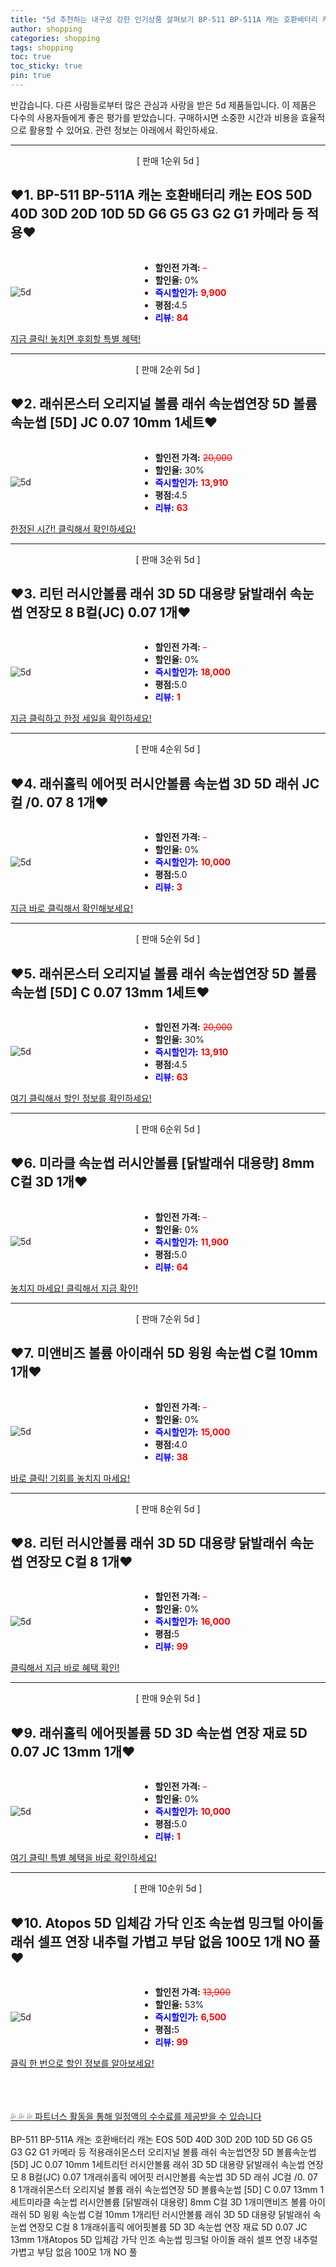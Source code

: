 ```yaml
---
title: "5d 추천하는 내구성 강한 인기상품 살펴보기 BP-511 BP-511A 캐논 호환배터리 캐논"
author: shopping
categories: shopping
tags: shopping
toc: true
toc_sticky: true
pin: true
---
```

반갑습니다. 다른 사람들로부터 많은 관심과 사랑을 받은 5d 제품들입니다. 이 제품은 다수의 사용자들에게 좋은 평가를 받았습니다. 구매하시면 소중한 시간과 비용을 효율적으로 활용할 수 있어요. 관련 정보는 아래에서 확인하세요.

---
<p class="toplist" style="margin: 0 auto; display: block; width: fit-content;">[ 판매 1순위 5d ]</p>

<h2><strong>❤️1. BP-511 BP-511A 캐논 호환배터리 캐논 EOS 50D 40D 30D 20D 10D 5D G6 G5 G3 G2 G1 카메라 등 적용❤️</strong></h2>

<div style="display: flex; align-items: center;">
    <div style="flex: 0.4;">
        <img src="https://thumbnail8.coupangcdn.com/thumbnails/remote/230x230ex/image/vendor_inventory/62a9/3c35e9254eab7429dad13c823dbfe2eed689ddc239277ba0899af1e76c68.jpg" alt="5d" style="max-width: 100%;">
    </div>
    <div style="flex: 0.6; margin-left: 10px;">
        <ul>
            <li><strong>할인전 가격:</strong> <del style="color: red;">-</del></li>
            <li><strong>할인율:</strong> 0%</li>
            <li><span style='color:blue'><strong>즉시할인가:</strong></span> <span style='color:red'><strong>9,900</strong></span></li>
            <li><strong>평점:</strong>4.5</li>
            <li><span style='color:blue'><strong>리뷰:</strong></span> <span style='color:red'><strong>84</strong></span></li>
        </ul>
    </div>
</div>
<div class="center">
    <a href="https://William4Davisa.github.io?lptag=AF9450613&subid=githubio&pageKey=5461039405&traceid=V0-153&itemId=8361835732&vendorItemId=75649581204" class="myButton">
        지금 클릭! 놓치면 후회할 특별 혜택!
    </a>
</div>


---
<p class="toplist" style="margin: 0 auto; display: block; width: fit-content;">[ 판매 2순위 5d ]</p>

<h2><strong>❤️2. 래쉬몬스터 오리지널 볼륨 래쉬 속눈썹연장 5D 볼륨속눈썹 [5D] JC 0.07 10mm 1세트❤️</strong></h2>

<div style="display: flex; align-items: center;">
    <div style="flex: 0.4;">
        <img src="https://thumbnail9.coupangcdn.com/thumbnails/remote/230x230ex/image/vendor_inventory/6101/7637755e91d4cd9f843130e015e909b09df3339716277dc7c2762c77da05.jpg" alt="5d" style="max-width: 100%;">
    </div>
    <div style="flex: 0.6; margin-left: 10px;">
        <ul>
            <li><strong>할인전 가격:</strong> <del style="color: red;">20,000</del></li>
            <li><strong>할인율:</strong> 30%</li>
            <li><span style='color:blue'><strong>즉시할인가:</strong></span> <span style='color:red'><strong>13,910</strong></span></li>
            <li><strong>평점:</strong>4.5</li>
            <li><span style='color:blue'><strong>리뷰:</strong></span> <span style='color:red'><strong>63</strong></span></li>
        </ul>
    </div>
</div>
<div class="center">
    <a href="https://William4Davisa.github.io?lptag=AF9450613&subid=githubio&pageKey=8208414803&traceid=V0-153&itemId=14185904590&vendorItemId=87367814258" class="myButton">
        한정된 시간! 클릭해서 확인하세요!
    </a>
</div>


---
<p class="toplist" style="margin: 0 auto; display: block; width: fit-content;">[ 판매 3순위 5d ]</p>

<h2><strong>❤️3. 리턴 러시안볼륨 래쉬 3D 5D 대용량 닭발래쉬 속눈썹 연장모 8 B컬(JC) 0.07 1개❤️</strong></h2>

<div style="display: flex; align-items: center;">
    <div style="flex: 0.4;">
        <img src="https://thumbnail10.coupangcdn.com/thumbnails/remote/230x230ex/image/vendor_inventory/046f/9288f9100ae98697f6180c6c1cb26aae1c292bd27130e3161160cb7c71b3.png" alt="5d" style="max-width: 100%;">
    </div>
    <div style="flex: 0.6; margin-left: 10px;">
        <ul>
            <li><strong>할인전 가격:</strong> <del style="color: red;">-</del></li>
            <li><strong>할인율:</strong> 0%</li>
            <li><span style='color:blue'><strong>즉시할인가:</strong></span> <span style='color:red'><strong>18,000</strong></span></li>
            <li><strong>평점:</strong>5.0</li>
            <li><span style='color:blue'><strong>리뷰:</strong></span> <span style='color:red'><strong>1</strong></span></li>
        </ul>
    </div>
</div>
<div class="center">
    <a href="https://William4Davisa.github.io?lptag=AF9450613&subid=githubio&pageKey=8208410302&traceid=V0-153&itemId=19671450449&vendorItemId=87496470262" class="myButton">
        지금 클릭하고 한정 세일을 확인하세요!
    </a>
</div>


---
<p class="toplist" style="margin: 0 auto; display: block; width: fit-content;">[ 판매 4순위 5d ]</p>

<h2><strong>❤️4. 래쉬홀릭 에어핏 러시안볼륨 속눈썹 3D 5D 래쉬 JC컬 /0. 07 8 1개❤️</strong></h2>

<div style="display: flex; align-items: center;">
    <div style="flex: 0.4;">
        <img src="https://thumbnail6.coupangcdn.com/thumbnails/remote/230x230ex/image/vendor_inventory/ae9e/b1890b0f008b5d09c04307961a93cada223177f8fd657764289022ebae64.jpg" alt="5d" style="max-width: 100%;">
    </div>
    <div style="flex: 0.6; margin-left: 10px;">
        <ul>
            <li><strong>할인전 가격:</strong> <del style="color: red;">-</del></li>
            <li><strong>할인율:</strong> 0%</li>
            <li><span style='color:blue'><strong>즉시할인가:</strong></span> <span style='color:red'><strong>10,000</strong></span></li>
            <li><strong>평점:</strong>5.0</li>
            <li><span style='color:blue'><strong>리뷰:</strong></span> <span style='color:red'><strong>3</strong></span></li>
        </ul>
    </div>
</div>
<div class="center">
    <a href="https://William4Davisa.github.io?lptag=AF9450613&subid=githubio&pageKey=8208318146&traceid=V0-153&itemId=13510720912&vendorItemId=80764784932" class="myButton">
        지금 바로 클릭해서 확인해보세요!
    </a>
</div>


---
<p class="toplist" style="margin: 0 auto; display: block; width: fit-content;">[ 판매 5순위 5d ]</p>

<h2><strong>❤️5. 래쉬몬스터 오리지널 볼륨 래쉬 속눈썹연장 5D 볼륨속눈썹 [5D] C 0.07 13mm 1세트❤️</strong></h2>

<div style="display: flex; align-items: center;">
    <div style="flex: 0.4;">
        <img src="https://thumbnail9.coupangcdn.com/thumbnails/remote/230x230ex/image/vendor_inventory/6101/7637755e91d4cd9f843130e015e909b09df3339716277dc7c2762c77da05.jpg" alt="5d" style="max-width: 100%;">
    </div>
    <div style="flex: 0.6; margin-left: 10px;">
        <ul>
            <li><strong>할인전 가격:</strong> <del style="color: red;">20,000</del></li>
            <li><strong>할인율:</strong> 30%</li>
            <li><span style='color:blue'><strong>즉시할인가:</strong></span> <span style='color:red'><strong>13,910</strong></span></li>
            <li><strong>평점:</strong>4.5</li>
            <li><span style='color:blue'><strong>리뷰:</strong></span> <span style='color:red'><strong>63</strong></span></li>
        </ul>
    </div>
</div>
<div class="center">
    <a href="https://William4Davisa.github.io?lptag=AF9450613&subid=githubio&pageKey=8208414803&traceid=V0-153&itemId=14185904604&vendorItemId=87367814186" class="myButton">
        여기 클릭해서 할인 정보를 확인하세요!
    </a>
</div>


---
<p class="toplist" style="margin: 0 auto; display: block; width: fit-content;">[ 판매 6순위 5d ]</p>

<h2><strong>❤️6. 미라클 속눈썹 러시안볼륨 [닭발래쉬 대용량] 8mm C컬 3D 1개❤️</strong></h2>

<div style="display: flex; align-items: center;">
    <div style="flex: 0.4;">
        <img src="https://thumbnail8.coupangcdn.com/thumbnails/remote/230x230ex/image/vendor_inventory/2fcc/4e01d1c238ca25ecb658863d3f9774fbbb844fc274b3bb26ed9a4d0464aa.jpeg" alt="5d" style="max-width: 100%;">
    </div>
    <div style="flex: 0.6; margin-left: 10px;">
        <ul>
            <li><strong>할인전 가격:</strong> <del style="color: red;">-</del></li>
            <li><strong>할인율:</strong> 0%</li>
            <li><span style='color:blue'><strong>즉시할인가:</strong></span> <span style='color:red'><strong>11,900</strong></span></li>
            <li><strong>평점:</strong>5.0</li>
            <li><span style='color:blue'><strong>리뷰:</strong></span> <span style='color:red'><strong>64</strong></span></li>
        </ul>
    </div>
</div>
<div class="center">
    <a href="https://William4Davisa.github.io?lptag=AF9450613&subid=githubio&pageKey=8208379526&traceid=V0-153&itemId=16304828416&vendorItemId=83497122802" class="myButton">
        놓치지 마세요! 클릭해서 지금 확인!
    </a>
</div>


---
<p class="toplist" style="margin: 0 auto; display: block; width: fit-content;">[ 판매 7순위 5d ]</p>

<h2><strong>❤️7. 미앤비즈 볼륨 아이래쉬 5D 윙윙 속눈썹 C컬 10mm 1개❤️</strong></h2>

<div style="display: flex; align-items: center;">
    <div style="flex: 0.4;">
        <img src="https://thumbnail6.coupangcdn.com/thumbnails/remote/230x230ex/image/retail/images/2021/10/21/10/3/66cfec8a-3027-43a8-b557-879130d7cfc8.jpg" alt="5d" style="max-width: 100%;">
    </div>
    <div style="flex: 0.6; margin-left: 10px;">
        <ul>
            <li><strong>할인전 가격:</strong> <del style="color: red;">-</del></li>
            <li><strong>할인율:</strong> 0%</li>
            <li><span style='color:blue'><strong>즉시할인가:</strong></span> <span style='color:red'><strong>15,000</strong></span></li>
            <li><strong>평점:</strong>4.0</li>
            <li><span style='color:blue'><strong>리뷰:</strong></span> <span style='color:red'><strong>38</strong></span></li>
        </ul>
    </div>
</div>
<div class="center">
    <a href="https://William4Davisa.github.io?lptag=AF9450613&subid=githubio&pageKey=8208388875&traceid=V0-153&itemId=11740332862&vendorItemId=79014246778" class="myButton">
        바로 클릭! 기회를 놓치지 마세요!
    </a>
</div>


---
<p class="toplist" style="margin: 0 auto; display: block; width: fit-content;">[ 판매 8순위 5d ]</p>

<h2><strong>❤️8. 리턴 러시안볼륨 래쉬 3D 5D 대용량 닭발래쉬 속눈썹 연장모 C컬 8 1개❤️</strong></h2>

<div style="display: flex; align-items: center;">
    <div style="flex: 0.4;">
        <img src="https://thumbnail10.coupangcdn.com/thumbnails/remote/230x230ex/image/vendor_inventory/046f/9288f9100ae98697f6180c6c1cb26aae1c292bd27130e3161160cb7c71b3.png" alt="5d" style="max-width: 100%;">
    </div>
    <div style="flex: 0.6; margin-left: 10px;">
        <ul>
            <li><strong>할인전 가격:</strong> <del style="color: red;">-</del></li>
            <li><strong>할인율:</strong> 0%</li>
            <li><span style='color:blue'><strong>즉시할인가:</strong></span> <span style='color:red'><strong>16,000</strong></span></li>
            <li><strong>평점:</strong>5</li>
            <li><span style='color:blue'><strong>리뷰:</strong></span> <span style='color:red'><strong>99</strong></span></li>
        </ul>
    </div>
</div>
<div class="center">
    <a href="https://William4Davisa.github.io?lptag=AF9450613&subid=githubio&pageKey=8208295432&traceid=V0-153&itemId=20414564015&vendorItemId=87496470192" class="myButton">
        클릭해서 지금 바로 혜택 확인!
    </a>
</div>


---
<p class="toplist" style="margin: 0 auto; display: block; width: fit-content;">[ 판매 9순위 5d ]</p>

<h2><strong>❤️9. 래쉬홀릭 에어핏볼륨 5D 3D 속눈썹 연장 재료 5D 0.07 JC 13mm 1개❤️</strong></h2>

<div style="display: flex; align-items: center;">
    <div style="flex: 0.4;">
        <img src="https://thumbnail7.coupangcdn.com/thumbnails/remote/230x230ex/image/vendor_inventory/02c1/af1190a94febd6550d78b8543076cf443b874889c20cb51cc31fa92d5dce.jpg" alt="5d" style="max-width: 100%;">
    </div>
    <div style="flex: 0.6; margin-left: 10px;">
        <ul>
            <li><strong>할인전 가격:</strong> <del style="color: red;">-</del></li>
            <li><strong>할인율:</strong> 0%</li>
            <li><span style='color:blue'><strong>즉시할인가:</strong></span> <span style='color:red'><strong>10,000</strong></span></li>
            <li><strong>평점:</strong>5.0</li>
            <li><span style='color:blue'><strong>리뷰:</strong></span> <span style='color:red'><strong>1</strong></span></li>
        </ul>
    </div>
</div>
<div class="center">
    <a href="https://William4Davisa.github.io?lptag=AF9450613&subid=githubio&pageKey=8208408951&traceid=V0-153&itemId=14150751745&vendorItemId=81397277199" class="myButton">
        여기 클릭! 특별 혜택을 바로 확인하세요!
    </a>
</div>


---
<p class="toplist" style="margin: 0 auto; display: block; width: fit-content;">[ 판매 10순위 5d ]</p>

<h2><strong>❤️10. Atopos 5D 입체감 가닥 인조 속눈썹 밍크털 아이돌 래쉬 셀프 연장 내추럴 가볍고 부담 없음 100모 1개 NO 풀❤️</strong></h2>

<div style="display: flex; align-items: center;">
    <div style="flex: 0.4;">
        <img src="https://thumbnail6.coupangcdn.com/thumbnails/remote/230x230ex/image/vendor_inventory/96c4/698f54e22c081927647ea3b46c319ab48b5a988a712204e29e07edfdc75e.jpg" alt="5d" style="max-width: 100%;">
    </div>
    <div style="flex: 0.6; margin-left: 10px;">
        <ul>
            <li><strong>할인전 가격:</strong> <del style="color: red;">13,900</del></li>
            <li><strong>할인율:</strong> 53%</li>
            <li><span style='color:blue'><strong>즉시할인가:</strong></span> <span style='color:red'><strong>6,500</strong></span></li>
            <li><strong>평점:</strong>5</li>
            <li><span style='color:blue'><strong>리뷰:</strong></span> <span style='color:red'><strong>99</strong></span></li>
        </ul>
    </div>
</div>
<div class="center">
    <a href="https://William4Davisa.github.io?lptag=AF9450613&subid=githubio&pageKey=8208282164&traceid=V0-153&itemId=23252109629&vendorItemId=90284513918" class="myButton">
        클릭 한 번으로 할인 정보를 알아보세요!
    </a>
</div>

<br><br><br>[💦 💦 💦 파트너스 활동을 통해 일정액의 수수료를 제공받을 수 있습니다](https://link.coupang.com/a/bcpT2c)<br><br>BP-511 BP-511A 캐논 호환배터리 캐논 EOS 50D 40D 30D 20D 10D 5D G6 G5 G3 G2 G1 카메라 등 적용래쉬몬스터 오리지널 볼륨 래쉬 속눈썹연장 5D 볼륨속눈썹 [5D] JC 0.07 10mm 1세트리턴 러시안볼륨 래쉬 3D 5D 대용량 닭발래쉬 속눈썹 연장모 8 B컬(JC) 0.07 1개래쉬홀릭 에어핏 러시안볼륨 속눈썹 3D 5D 래쉬 JC컬 /0. 07 8 1개래쉬몬스터 오리지널 볼륨 래쉬 속눈썹연장 5D 볼륨속눈썹 [5D] C 0.07 13mm 1세트미라클 속눈썹 러시안볼륨 [닭발래쉬 대용량] 8mm C컬 3D 1개미앤비즈 볼륨 아이래쉬 5D 윙윙 속눈썹 C컬 10mm 1개리턴 러시안볼륨 래쉬 3D 5D 대용량 닭발래쉬 속눈썹 연장모 C컬 8 1개래쉬홀릭 에어핏볼륨 5D 3D 속눈썹 연장 재료 5D 0.07 JC 13mm 1개Atopos 5D 입체감 가닥 인조 속눈썹 밍크털 아이돌 래쉬 셀프 연장 내추럴 가볍고 부담 없음 100모 1개 NO 풀